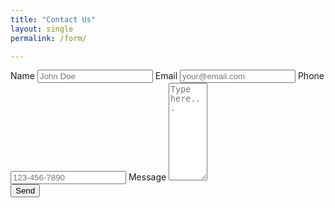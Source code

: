 ```yaml
---
title: "Contact Us"
layout: single
permalink: /form/

---
```



<form action="https://formspree.io/xgennrbv" 
method="POST">
    <label for="name">Name</label>
    <input type="text" id= "name" name="name" placeholder="John Doe" required>
    <label for="name">Email</label>
    <input type="email" id= "email" name="_replyto" placeholder="your@email.com" required>
    <label for="name">Phone</label>
    <input type="tel" id= "phone" name="phone" placeholder="123-456-7890" pattern="[0-9]{3}-[0-9]{3}-[0-9]{4}" required>
    <label for="message">Message</label>
    <textarea id="message" name="message" placeholder="Type here..." rows="10" cols="5"></textarea>
    <div class="g-recaptcha" data-sitekey="6LeKMK8ZAAAAAC4Xw8m75wJcj40ekvwaRbbJuCHP"></div>
    <label><button class="submitbtn" type="submit" value="Submit">Send</button></label>
</form>  


